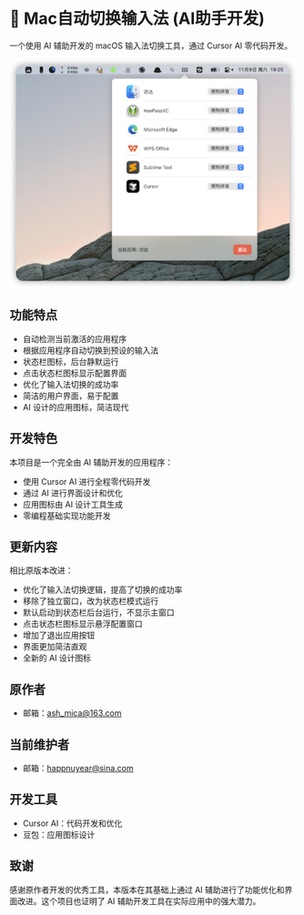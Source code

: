 # 🤖 Mac自动切换输入法 (AI助手开发)

一个使用 AI 辅助开发的 macOS 输入法切换工具，通过 Cursor AI 零代码开发。

![软件界面截图](./iShot_2024-11-09_19.25.12.png)

## 功能特点

- 自动检测当前激活的应用程序
- 根据应用程序自动切换到预设的输入法
- 状态栏图标，后台静默运行
- 点击状态栏图标显示配置界面
- 优化了输入法切换的成功率
- 简洁的用户界面，易于配置
- AI 设计的应用图标，简洁现代

## 开发特色

本项目是一个完全由 AI 辅助开发的应用程序：
- 使用 Cursor AI 进行全程零代码开发
- 通过 AI 进行界面设计和优化
- 应用图标由 AI 设计工具生成
- 零编程基础实现功能开发

## 更新内容

相比原版本改进：
- 优化了输入法切换逻辑，提高了切换的成功率
- 移除了独立窗口，改为状态栏模式运行
- 默认启动到状态栏后台运行，不显示主窗口
- 点击状态栏图标显示悬浮配置窗口
- 增加了退出应用按钮
- 界面更加简洁直观
- 全新的 AI 设计图标

## 原作者
- 邮箱：ash_mica@163.com

## 当前维护者
- 邮箱：happnuyear@sina.com

## 开发工具
- Cursor AI：代码开发和优化
- 豆包：应用图标设计

## 致谢
感谢原作者开发的优秀工具，本版本在其基础上通过 AI 辅助进行了功能优化和界面改进。这个项目也证明了 AI 辅助开发工具在实际应用中的强大潜力。